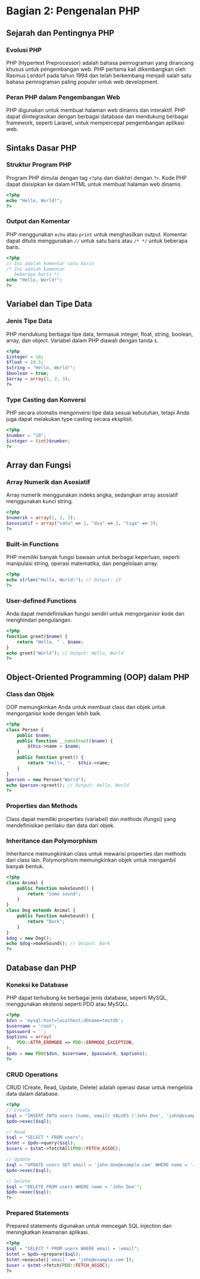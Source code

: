 # Bagian 2: Pengenalan PHP

## Sejarah dan Pentingnya PHP

### Evolusi PHP
PHP (Hypertext Preprocessor) adalah bahasa pemrograman yang dirancang khusus untuk pengembangan web. PHP pertama kali dikembangkan oleh Rasmus Lerdorf pada tahun 1994 dan telah berkembang menjadi salah satu bahasa pemrograman paling populer untuk web development.

### Peran PHP dalam Pengembangan Web
PHP digunakan untuk membuat halaman web dinamis dan interaktif. PHP dapat diintegrasikan dengan berbagai database dan mendukung berbagai framework, seperti Laravel, untuk mempercepat pengembangan aplikasi web.

## Sintaks Dasar PHP

### Struktur Program PHP
Program PHP dimulai dengan tag `<?php` dan diakhiri dengan `?>`. Kode PHP dapat disisipkan ke dalam HTML untuk membuat halaman web dinamis.

```php
<?php
echo "Hello, World!";
?>
```

### Output dan Komentar
PHP menggunakan `echo` atau `print` untuk menghasilkan output. Komentar dapat ditulis menggunakan `//` untuk satu baris atau `/* */` untuk beberapa baris.

```php
<?php
// Ini adalah komentar satu baris
/* Ini adalah komentar
   beberapa baris */
echo "Hello, World!";
?>
```

## Variabel dan Tipe Data

### Jenis Tipe Data
PHP mendukung berbagai tipe data, termasuk integer, float, string, boolean, array, dan object. Variabel dalam PHP diawali dengan tanda `$`.

```php
<?php
$integer = 10;
$float = 10.5;
$string = "Hello, World!";
$boolean = true;
$array = array(1, 2, 3);
?>
```

### Type Casting dan Konversi
PHP secara otomatis mengonversi tipe data sesuai kebutuhan, tetapi Anda juga dapat melakukan type casting secara eksplisit.

```php
<?php
$number = "10";
$integer = (int)$number;
?>
```

## Array dan Fungsi

### Array Numerik dan Asosiatif
Array numerik menggunakan indeks angka, sedangkan array asosiatif menggunakan kunci string.

```php
<?php
$numerik = array(1, 2, 3);
$asosiatif = array("satu" => 1, "dua" => 2, "tiga" => 3);
?>
```

### Built-in Functions
PHP memiliki banyak fungsi bawaan untuk berbagai keperluan, seperti manipulasi string, operasi matematika, dan pengelolaan array.

```php
<?php
echo strlen("Hello, World!"); // Output: 13
?>
```

### User-defined Functions
Anda dapat mendefinisikan fungsi sendiri untuk mengorganisir kode dan menghindari pengulangan.

```php
<?php
function greet($name) {
    return "Hello, " . $name;
}
echo greet("World"); // Output: Hello, World
?>
```

## Object-Oriented Programming (OOP) dalam PHP

### Class dan Objek
OOP memungkinkan Anda untuk membuat class dan objek untuk mengorganisir kode dengan lebih baik.

```php
<?php
class Person {
    public $name;
    public function __construct($name) {
        $this->name = $name;
    }
    public function greet() {
        return "Hello, " . $this->name;
    }
}
$person = new Person("World");
echo $person->greet(); // Output: Hello, World
?>
```

### Properties dan Methods
Class dapat memiliki properties (variabel) dan methods (fungsi) yang mendefinisikan perilaku dan data dari objek.

### Inheritance dan Polymorphism
Inheritance memungkinkan class untuk mewarisi properties dan methods dari class lain. Polymorphism memungkinkan objek untuk mengambil banyak bentuk.

```php
<?php
class Animal {
    public function makeSound() {
        return "Some sound";
    }
}
class Dog extends Animal {
    public function makeSound() {
        return "Bark";
    }
}
$dog = new Dog();
echo $dog->makeSound(); // Output: Bark
?>
```

## Database dan PHP

### Koneksi ke Database
PHP dapat terhubung ke berbagai jenis database, seperti MySQL, menggunakan ekstensi seperti PDO atau MySQLi.

```php
<?php
$dsn = 'mysql:host=localhost;dbname=testdb';
$username = 'root';
$password = '';
$options = array(
    PDO::ATTR_ERRMODE => PDO::ERRMODE_EXCEPTION,
);
$pdo = new PDO($dsn, $username, $password, $options);
?>
```

### CRUD Operations
CRUD (Create, Read, Update, Delete) adalah operasi dasar untuk mengelola data dalam database.

```php
<?php
// Create
$sql = "INSERT INTO users (name, email) VALUES ('John Doe', 'john@example.com')";
$pdo->exec($sql);

// Read
$sql = "SELECT * FROM users";
$stmt = $pdo->query($sql);
$users = $stmt->fetchAll(PDO::FETCH_ASSOC);

// Update
$sql = "UPDATE users SET email = 'john.doe@example.com' WHERE name = 'John Doe'";
$pdo->exec($sql);

// Delete
$sql = "DELETE FROM users WHERE name = 'John Doe'";
$pdo->exec($sql);
?>
```

### Prepared Statements
Prepared statements digunakan untuk mencegah SQL injection dan meningkatkan keamanan aplikasi.

```php
<?php
$sql = "SELECT * FROM users WHERE email = :email";
$stmt = $pdo->prepare($sql);
$stmt->execute(['email' => 'john@example.com']);
$user = $stmt->fetch(PDO::FETCH_ASSOC);
?>
```
